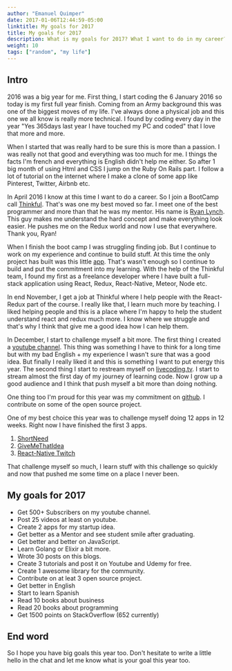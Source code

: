 ```yaml
---
author: "Emanuel Quimper"
date: 2017-01-06T12:44:59-05:00
linktitle: My goals for 2017
title: My goals for 2017
description: What is my goals for 2017? What I want to do in my career?
weight: 10
tags: ["random", "my life"]
---
```


## Intro

2016 was a big year for me. First thing, I start coding the 6 January 2016 so today is my first full year finish. Coming from an Army background this was one of the biggest moves of my life. I've always done a physical job and this one we all know is really more technical. I found by coding every day in the year "Yes 365days last year I have touched my PC and coded" that I love that more and more.

When I started that was really hard to be sure this is more than a passion. I was really not that good and everything was too much for me. I things the facts I'm french and everything is English didn't help me either. So after 1 big month of using Html and CSS I jump on the Ruby On Rails part. I follow a lot of tutorial on the internet where I make a clone of some app like Pinterest, Twitter, Airbnb etc.

In April 2016 I know at this time I want to do a career. So I join a BootCamp call [Thinkful](https://www.thinkful.com). That's was one my best moved so far. I meet one of the best programmer and more than that he was my mentor. His name is [Ryan Lynch](https://github.com/shiftyp). This guy makes me understand the hard concept and make everything look easier. He pushes me on the Redux world and now I use that everywhere. Thank you, Ryan!

When I finish the boot camp I was struggling finding job. But I continue to work on my experience and continue to build stuff. At this time the only project has built was this little [app](http://equimper.github.io/streamingAppRedux/). That's wasn't enough so I continue to build and put the commitment into my learning. With the help of the Thinkful team, I found my first as a freelance developer where I have built a full-stack application using React, Redux, React-Native, Meteor, Node etc.

In end November, I get a job at Thinkful where I help people with the React-Redux part of the course. I really like that, I learn much more by teaching. I liked helping people and this is a place where I'm happy to help the student understand react and redux much more. I know where we struggle and that's why I think that give me a good idea how I can help them.

In December, I start to challenge myself a bit more. The first thing I created a [youtube channel](https://www.youtube.com/channel/UC7R7bcH9-KEBDiGNP1mZnmw). This thing was something I have to think for a long time but with my bad English + my experience I wasn't sure that was a good idea. But finally I really liked it and this is something I want to put energy this year. The second thing I start to restream myself on [livecoding.tv](https://www.livecoding.tv/equimper/). I start to stream almost the first day of my journey of learning code. Now I grow up a good audience and I think that push myself a bit more than doing nothing.

One thing too I'm proud for this year was my commitment on [github](https://github.com/EQuimper). I contribute on some of the open source project.

One of my best choice this year was to challenge myself doing 12 apps in 12 weeks. Right now I have finished the first 3 apps.


1. [ShortNeed](http://www.shneed.com/)
2. [GiveMeThatIdea](https://givemethatidea.com/)
3. [React-Native Twitch](https://www.youtube.com/watch?v=Hy5r_gXRPaw&t=3s)

That challenge myself so much, I learn stuff with this challenge so quickly and now that pushed me some time on a place I never been.

## My goals for 2017

- Get 500+ Subscribers on my youtube channel.
- Post 25 videos at least on youtube.
- Create 2 apps for my startup idea.
- Get better as a Mentor and see student smile after graduating.
- Get better and better on JavaScript.
- Learn Golang or Elixir a bit more.
- Wrote 30 posts on this blogs.
- Create 3 tutorials and post it on Youtube and Udemy for free.
- Create 1 awesome library for the community.
- Contribute on at leat 3 open source project.
- Get better in English
- Start to learn Spanish
- Read 10 books about business
- Read 20 books about programming
- Get 1500 points on StackOverflow (652 currently)

## End word

So I hope you have big goals this year too. Don't hesitate to write a little hello in the chat and let me know what is your goal this year too.

